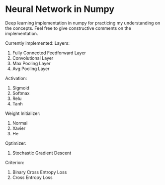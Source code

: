 # Neural Network in Numpy

Deep learning implementation in numpy for practicing my understanding on the concepts. Feel free to give constructive comments on the implementation.

Currently implemented:
Layers:
1. Fully Connected Feedforward Layer
2. Convolutional Layer
3. Max Pooling Layer
4. Avg Pooling Layer

Activation:
1. Sigmoid
2. Softmax
3. Relu
4. Tanh

Weight Initializer:
1. Normal
2. Xavier
3. He 

Optimizer:
1. Stochastic Gradient Descent

Criterion:
1. Binary Cross Entropy Loss
2. Cross Entropy Loss
